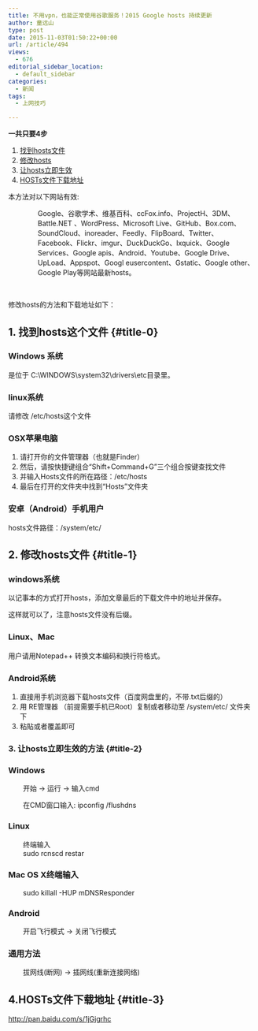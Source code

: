 ```yaml
---
title: 不用vpn，也能正常使用谷歌服务！2015 Google hosts 持续更新
author: 童远山
type: post
date: 2015-11-03T01:50:22+00:00
url: /article/494
views:
  - 676
editorial_sidebar_location:
  - default_sidebar
categories:
  - 新闻
tags:
  - 上网技巧

---
```

**一共只要4步**

<ol id="index-ul">
  <li>
    <a title="找到hosts文件" href="#title-0">找到hosts文件</a>
  </li>
  <li>
    <a title="修改hosts" href="#title-1">修改hosts</a>
  </li>
  <li>
    <a title="让hosts立即生效" href="#title-2">让hosts立即生效</a>
  </li>
  <li>
    <a title="HOSTs文件下载地址" href="#title-3">HOSTs文件下载地址</a>
  </li>
</ol>

本方法对以下网站有效:

<p style="padding-left: 60px;">
  Google、谷歌学术、维基百科、ccFox.info、ProjectH、3DM、Battle.NET 、WordPress、Microsoft Live、GitHub、Box.com、SoundCloud、inoreader、Feedly、FlipBoard、Twitter、Facebook、Flickr、imgur、DuckDuckGo、Ixquick、Google Services、Google apis、Android、Youtube、Google Drive、UpLoad、Appspot、Googl eusercontent、Gstatic、Google other、Google Play等网站最新hosts。
</p>

&nbsp;

<p id="title-0">
  修改hosts的方法和下载地址如下：
</p>

## 1. 找到hosts这个文件 {#title-0}

### Windows 系统

是位于 C:\WINDOWS\system32\drivers\etc目录里。

### linux系统

请修改 /etc/hosts这个文件

### OSX苹果电脑

  1. 请打开你的文件管理器（也就是Finder）
  2. 然后，请按快捷键组合“Shift+Command+G”三个组合按键查找文件
  3. 并输入Hosts文件的所在路径：/etc/hosts
  4. 最后在打开的文件夹中找到“Hosts”文件夹

### 安卓（Android）手机用户

hosts文件路径：/system/etc/

## 2. 修改hosts文件 {#title-1}

### windows系统

以记事本的方式打开hosts，添加文章最后的下载文件中的地址并保存。

这样就可以了，注意hosts文件没有后缀。

### Linux、Mac

用户请用Notepad++ 转换文本编码和换行符格式。

### Android系统

  1. 直接用手机浏览器下载hosts文件（百度网盘里的，不带.txt后缀的）
  2. 用 RE管理器 （前提需要手机已Root）复制或者移动至 /system/etc/ 文件夹下
  3. 粘貼或者覆盖即可

### 3. 让hosts立即生效的方法 {#title-2}

### Windows

<p style="padding-left: 30px;">
  开始 -> 运行 -> 输入cmd
</p>

<p style="padding-left: 30px;">
  在CMD窗口输入: ipconfig /flushdns
</p>

### Linux

<p style="padding-left: 30px;">
  终端输入<br /> sudo rcnscd restar
</p>

### Mac OS X终端输入

<p style="padding-left: 30px;">
  sudo killall -HUP mDNSResponder
</p>

### Android

<p style="padding-left: 30px;">
  开启飞行模式 -> 关闭飞行模式
</p>

### 通用方法

<p style="padding-left: 30px;">
  拔网线(断网) -> 插网线(重新连接网络)
</p>

## 4.HOSTs文件下载地址 {#title-3}

http://pan.baidu.com/s/1jGjgrhc